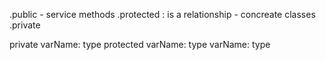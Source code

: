 .public - service methods
.protected : is a relationship - concreate classes
.private

private varName: type
protected varName: type
varName: type
